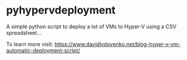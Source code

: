 # pyhypervdeployment
A simple python script to deploy a lot of VMs to Hyper-V using a CSV spreadsheet...

To learn more visit: https://www.davidlvdovenko.net/blog-hyper-v-vm-automatic-deployment-script/
